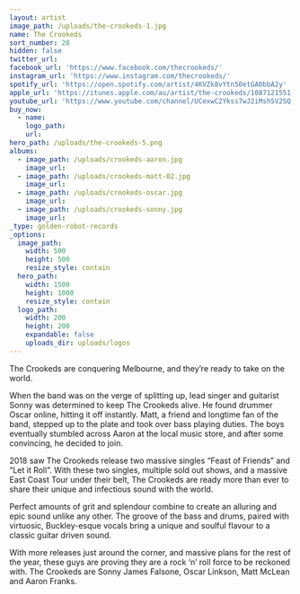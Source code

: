 ```yaml
---
layout: artist
image_path: /uploads/the-crookeds-1.jpg
name: The Crookeds
sort_number: 28
hidden: false
twitter_url:
facebook_url: 'https://www.facebook.com/thecrookeds/'
instagram_url: 'https://www.instagram.com/thecrookeds/'
spotify_url: 'https://open.spotify.com/artist/4KVZk8vYtn50etGA0bbA2y'
apple_url: 'https://itunes.apple.com/au/artist/the-crookeds/1087121551'
youtube_url: 'https://www.youtube.com/channel/UCexwC2Ykss7wJ2iMsh5V2SQ'
buy_now:
  - name:
    logo_path:
    url:
hero_path: /uploads/the-crookeds-5.png
albums:
  - image_path: /uploads/crookeds-aaron.jpg
    image_url:
  - image_path: /uploads/crookeds-matt-02.jpg
    image_url:
  - image_path: /uploads/crookeds-oscar.jpg
    image_url:
  - image_path: /uploads/crookeds-sonny.jpg
    image_url:
_type: golden-robot-records
_options:
  image_path:
    width: 500
    height: 500
    resize_style: contain
  hero_path:
    width: 1500
    height: 1000
    resize_style: contain
  logo_path:
    width: 200
    height: 200
    expandable: false
    uploads_dir: uploads/logos
---
```


The Crookeds are conquering Melbourne, and they’re ready to take on the world.

When the band was on the verge of splitting up, lead singer and guitarist Sonny was determined to keep The Crookeds alive. He found drummer Oscar online, hitting it off instantly. Matt, a friend and longtime fan of the band, stepped up to the plate and took over bass playing duties. The boys eventually stumbled across Aaron at the local music store, and after some convincing, he decided to join.

2018 saw The Crookeds release two massive singles “Feast of Friends” and “Let it Roll”. With these two singles, multiple sold out shows, and a massive East Coast Tour under their belt, The Crookeds are ready more than ever to share their unique and infectious sound with the world.

Perfect amounts of grit and splendour combine to create an alluring and epic sound unlike any other. The groove of the bass and drums, paired with virtuosic, Buckley-esque vocals bring a unique and soulful flavour to a classic guitar driven sound.

With more releases just around the corner, and massive plans for the rest of the year, these guys are proving they are a rock ‘n’ roll force to be reckoned with. The Crookeds are Sonny James Falsone, Oscar Linkson, Matt McLean and Aaron Franks.